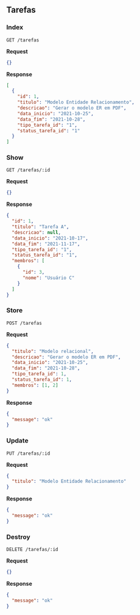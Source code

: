 ## Tarefas

### Index

```HTTP
GET /tarefas
```

**Request**
```json
{}
```

**Response**
```json
[
  {
    "id": 1,
    "titulo": "Modelo Entidade Relacionamento",
    "descricao": "Gerar o modelo ER em PDF",
    "data_inicio": "2021-10-25",
    "data_fim": "2021-10-28",
    "tipo_tarefa_id": "1",
    "status_tarefa_id": "1"
  }
]
```

### Show

```HTTP
GET /tarefas/:id
```

**Request**
```json
{}
```

**Response**
```json
{
  "id": 1,
  "titulo": "Tarefa A",
  "descricao": null,
  "data_inicio": "2021-10-17",
  "data_fim": "2021-11-17",
  "tipo_tarefa_id": "1",
  "status_tarefa_id": "1",
  "membros": [
    {
      "id": 3,
      "nome": "Usuário C"
    }
  ]
}
```

### Store

```HTTP
POST /tarefas
```

**Request**
```json
{
  "titulo": "Modelo relacional",
  "descricao": "Gerar o modelo ER em PDF",
  "data_inicio": "2021-10-25",
  "data_fim": "2021-10-28",
  "tipo_tarefa_id": 1,
  "status_tarefa_id": 1,
  "membros": [1, 2]
}
```

**Response**
```json
{
  "message": "ok"
}
```

### Update

```HTTP
PUT /tarefas/:id
```

**Request**
```json
{
  "titulo": "Modelo Entidade Relacionamento"
}
```

**Response**
```json
{
  "message": "ok"
}
```

### Destroy

```HTTP
DELETE /tarefas/:id
```

**Request**
```json
{}
```

**Response**
```json
{
  "message": "ok"
}
```